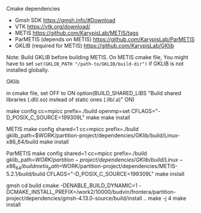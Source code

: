 Cmake dependencies

- Gmsh SDK https://gmsh.info/#Download
- VTK https://vtk.org/download/
- METIS https://github.com/KarypisLab/METIS/tags
- ParMETIS (depends on METIS) https://github.com/KarypisLab/ParMETIS
- GKLIB (required for METIS) https://github.com/KarypisLab/GKlib


Note:
Build GKLIB before building METIS. On METIS cmake file, You might have to set `set(GKLIB_PATH "/path-to/GKLIB/build-dir")` if GKLIB is not installed globally.



GKlib

in cmake file, set OFF to ON
option(BUILD_SHARED_LIBS "Build shared libraries (.dll/.so) instead of static ones (.lib/.a)" ON)

make config cc=mpicc prefix=./build openmp=set CFLAGS="-D_POSIX_C_SOURCE=199309L"
make
make install




METIS
make config shared=1 cc=mpicc prefix=./build gklib_path=$WORK/partition-project/dependencies/GKlib/build/Linux-x86_64/build
make install

ParMETIS
make config shared=1 cc=mpicc prefix=./build gklib_path=$WORK/partition-project/dependencies/GKlib/build/Linux-x86_64/build metis_path=$WORK/partition-project/dependencies/METIS-5.2.1/build/build CFLAGS="-D_POSIX_C_SOURCE=199309L"
make install




gmsh
cd build
cmake -DENABLE_BUILD_DYNAMIC=1 -DCMAKE_INSTALL_PREFIX=/work2/10000/budvin/frontera/partition-project/dependencies/gmsh-4.13.0-source/build/install  ..
make -j 4
make install